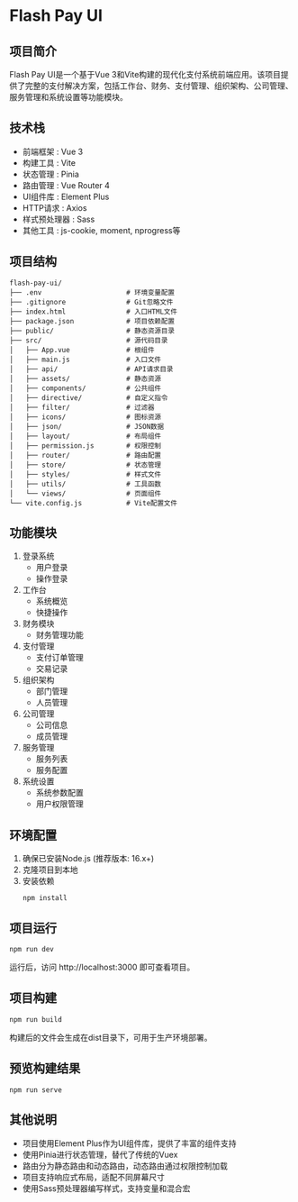 # Flash Pay UI
## 项目简介
Flash Pay UI是一个基于Vue 3和Vite构建的现代化支付系统前端应用。该项目提供了完整的支付解决方案，包括工作台、财务、支付管理、组织架构、公司管理、服务管理和系统设置等功能模块。

## 技术栈
- 前端框架 : Vue 3
- 构建工具 : Vite
- 状态管理 : Pinia
- 路由管理 : Vue Router 4
- UI组件库 : Element Plus
- HTTP请求 : Axios
- 样式预处理器 : Sass
- 其他工具 : js-cookie, moment, nprogress等
## 项目结构
```
flash-pay-ui/
├── .env                     # 环境变量配置
├── .gitignore               # Git忽略文件
├── index.html               # 入口HTML文件
├── package.json             # 项目依赖配置
├── public/                  # 静态资源目录
├── src/                     # 源代码目录
│   ├── App.vue              # 根组件
│   ├── main.js              # 入口文件
│   ├── api/                 # API请求目录
│   ├── assets/              # 静态资源
│   ├── components/          # 公共组件
│   ├── directive/           # 自定义指令
│   ├── filter/              # 过滤器
│   ├── icons/               # 图标资源
│   ├── json/                # JSON数据
│   ├── layout/              # 布局组件
│   ├── permission.js        # 权限控制
│   ├── router/              # 路由配置
│   ├── store/               # 状态管理
│   ├── styles/              # 样式文件
│   ├── utils/               # 工具函数
│   └── views/               # 页面组件
└── vite.config.js           # Vite配置文件
```
## 功能模块
1. 登录系统
   - 用户登录
   - 操作登录
2. 工作台
   - 系统概览
   - 快捷操作
3. 财务模块
   - 财务管理功能
4. 支付管理
   - 支付订单管理
   - 交易记录
5. 组织架构
   - 部门管理
   - 人员管理
6. 公司管理
   - 公司信息
   - 成员管理
7. 服务管理
   - 服务列表
   - 服务配置
8. 系统设置
   - 系统参数配置
   - 用户权限管理
## 环境配置
1.
   确保已安装Node.js (推荐版本: 16.x+)
2.
   克隆项目到本地
3.
   安装依赖
   ```
   npm install
   ```
## 项目运行
```
npm run dev
```
运行后，访问 http://localhost:3000 即可查看项目。

## 项目构建
```
npm run build
```
构建后的文件会生成在dist目录下，可用于生产环境部署。

## 预览构建结果
```
npm run serve
```
## 其他说明
- 项目使用Element Plus作为UI组件库，提供了丰富的组件支持
- 使用Pinia进行状态管理，替代了传统的Vuex
- 路由分为静态路由和动态路由，动态路由通过权限控制加载
- 项目支持响应式布局，适配不同屏幕尺寸
- 使用Sass预处理器编写样式，支持变量和混合宏
